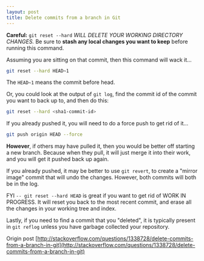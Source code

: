 ```yaml
---
layout: post
title: Delete commits from a branch in Git
---
```


**Careful:** `git reset --hard` *WILL DELETE YOUR WORKING DIRECTORY CHANGES.* Be sure to **stash any local changes you want to keep** before running this command.

Assuming you are sitting on that commit, then this command will wack it...

```bash
git reset --hard HEAD~1
```

The `HEAD~1` means the commit before head.

Or, you could look at the output of `git log`, find the commit id of the commit you want to back up to, and then do this:

```bash
git reset --hard <sha1-commit-id>
```

If you already pushed it, you will need to do a force push to get rid of it...

```bash
git push origin HEAD --force
```

**However**, if others may have pulled it, then you would be better off starting a new branch. Because when they pull, it will just merge it into their work, and you will get it pushed back up again.

If you already pushed, it may be better to use `git revert`, to create a "mirror image" commit that will undo the changes. However, both commits will both be in the log.

FYI `-- git reset --hard HEAD` is great if you want to get rid of WORK IN PROGRESS. It will reset you back to the most recent commit, and erase all the changes in your working tree and index.

Lastly, if you need to find a commit that you "deleted", it is typically present in `git reflog` unless you have garbage collected your repository.

Origin post [http://stackoverflow.com/questions/1338728/delete-commits-from-a-branch-in-git](http://stackoverflow.com/questions/1338728/delete-commits-from-a-branch-in-git)